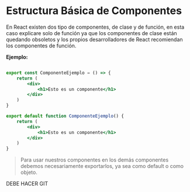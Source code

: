 # Estructura Básica de Componentes

En React existen dos tipo de componentes, de clase y de función, en esta caso explicare solo de función ya que los componentes de clase están quedando obsoletos y los propios desarrolladores de React recomiendan los componentes de función.

**Ejemplo:**
~~~jsx

export const ComponenteEjemplo = () => {
	return (
		<div>
			<h1>Esto es un componente</h1>		
		</div>
	)
}
~~~

~~~jsx
export default function ComponenteEjemplo() {
	return (
		<div>
			<h1>Esto es un componente</h1>		
		</div>	
	)
}
~~~

> Para usar nuestros componentes en los demás componentes debemos necesariamente exportarlos, ya sea como default o como objeto.

DEBE HACER GIT

